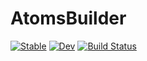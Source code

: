 # AtomsBuilder

[![Stable](https://img.shields.io/badge/docs-stable-blue.svg)](https://JuliaMolSim.github.io/AtomsBuilder.jl/stable/)
[![Dev](https://img.shields.io/badge/docs-dev-blue.svg)](https://JuliaMolSim.github.io/AtomsBuilder.jl/dev/)
[![Build Status](https://github.com/JuliaMolSim/AtomsBuilder.jl/actions/workflows/CI.yml/badge.svg?branch=main)](https://github.com/JuliaMolSim/AtomsBuilder.jl/actions/workflows/CI.yml?query=branch%3Amain)
